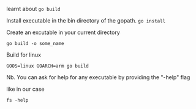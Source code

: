learnt about `go build`

Install executable in the bin directory of the gopath.
`go install`

Create an excutable in your current directory
```
go build -o some_name
```


Build for linux
```
GOOS=linux GOARCH=arm go build
```


Nb.
You can ask for help for any executable 
by providing the "-help" flag

like in our case

```
fs -help
```
